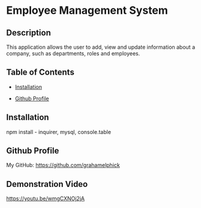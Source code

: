 # Employee Management System

## Description
This application allows the user to add, view and update information about a company, such as departments, roles and employees.

## Table of Contents
* [Installation](#installation)

* [Github Profile](#demonstation-video)

## Installation
npm install - inquirer, mysql, console.table

## Github Profile
My GitHub: https://github.com/grahamelphick

## Demonstration Video
https://youtu.be/wmgCXNOj2jA